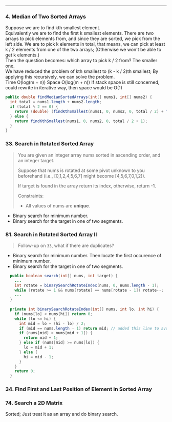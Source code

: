 ------

### 4. Median of Two Sorted Arrays

Suppose we are to find kth smallest element.  
Equivalently we are to find the first k smallest elements. There are two arrays to pick elements from, and since they are sorted, we pick from the left side. We are to pick k elements in total, that means, we can pick at least k / 2 elements from one of the two arrays; (Otherwise we won't be able to get k elements.)  
Then the question becomes: which array to pick k / 2 from? The smaller one.  
We have reduced the problem of kth smallest to (k - k / 2)th smallest; By applying this recursively, we can solve the problem.  
Time O(log(m + n)) Space O(log(m + n)) If stack space is still concerned, could rewrite in iterative way, then space would be O(1)  

```java
public double findMedianSortedArrays(int[] nums1, int[] nums2) {
  int total = nums1.length + nums2.length;
  if (total % 2 == 0) {
    return (double) (findKthSmallest(nums1, 0, nums2, 0, total / 2) + findKthSmallest(nums1, 0, nums2, 0, total / 2 + 1)) / 2;
  } else {
    return findKthSmallest(nums1, 0, nums2, 0, total / 2 + 1);
  }
}
```

### 33. Search in Rotated Sorted Array

> You are given an integer array nums sorted in ascending order, and an integer target.
> 
> Suppose that nums is rotated at some pivot unknown to you beforehand (i.e., [0,1,2,4,5,6,7] might become [4,5,6,7,0,1,2]).
> 
> If target is found in the array return its index, otherwise, return -1.
> 
> Constraints:
> - All values of nums are **unique**.

- Binary search for minimum number.
- Binary search for the target in one of two segments.

### 81. Search in Rotated Sorted Array II

> Follow-up on `33`, what if there are duplicates?

- Binary search for minimum number. Then locate the first occurence of minimum number. 
- Binary search for the target in one of two segments.

```java
  public boolean search(int[] nums, int target) {
    ...
    int rotate = binarySearchRotateIndex(nums, 0, nums.length - 1);
    while (rotate >= 1 && nums[rotate] == nums[rotate - 1]) rotate--;
    ...
  }
    
  private int binarySearchRotateIndex(int[] nums, int lo, int hi) {
    if (nums[lo] < nums[hi]) return 0;
    while (lo <= hi) {
      int mid = lo + (hi - lo) / 2;
      if (mid == nums.length - 1) return mid; // added this line to avoid ArrayIndexOutOfBoundsException
      if (nums[mid] > nums[mid + 1]) {
        return mid + 1;
      } else if (nums[mid] >= nums[lo]) {
        lo = mid + 1;
      } else {
        hi = mid - 1;
      }
    }
    return 0;
  }
```

### 34. Find First and Last Position of Element in Sorted Array

### 74. Search a 2D Matrix
Sorted; Just treat it as an array and do binary search.
